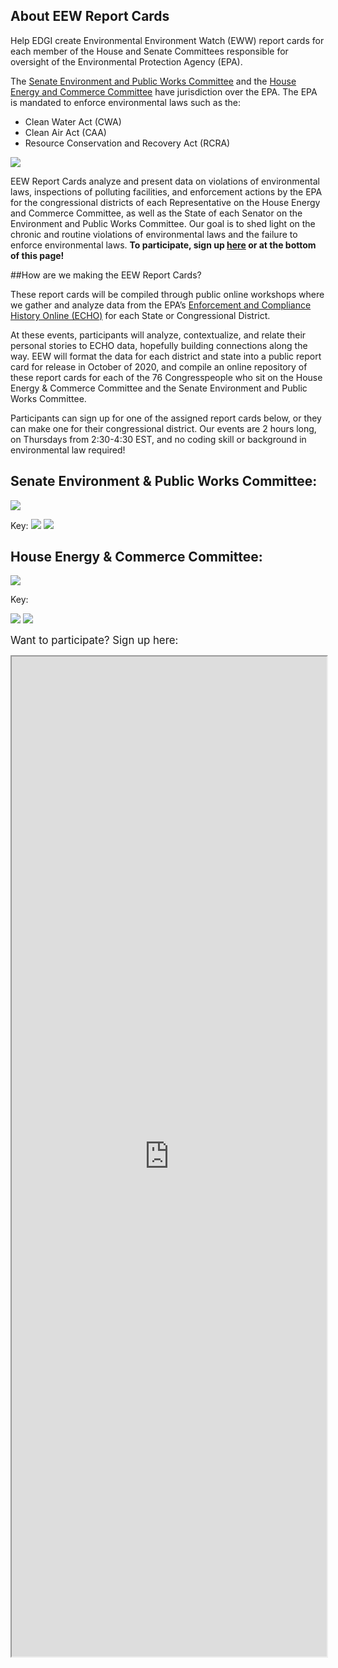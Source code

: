 <!--This is the main content file to edit for this page. It is embedded in src/pages/cd-reports.js-->

## About EEW Report Cards
Help EDGI create Environmental Environment Watch (EWW) report cards for each member of the House and Senate Committees responsible for oversight of the Environmental Protection Agency (EPA).

The [Senate Environment and Public Works Committee](https://www.epw.senate.gov/public/) and the [House Energy and Commerce Committee](https://energycommerce.house.gov/) have jurisdiction over the EPA. The EPA is mandated to enforce environmental laws such as the:

* Clean Water Act (CWA)
* Clean Air Act (CAA)
* Resource Conservation and Recovery Act (RCRA)

![](https://www.environmentalenforcementwatch.org/wp-content/uploads/2020/08/Congressional-Reportcard-Tracker-677x649.png)

EEW Report Cards analyze and present data on violations of environmental laws, inspections of polluting facilities, and enforcement actions by the EPA for the congressional districts of each Representative on the House Energy and Commerce Committee, as well as the State of each Senator on the Environment and Public Works Committee. Our goal is to shed light on the chronic and routine violations of environmental laws and the failure to enforce environmental laws. <b>To participate, sign up [here](https://docs.google.com/forms/d/e/1FAIpQLSecS_MMcDyMlF_BMECQeOvCGPBtAa5lGIM5chDL_7iXfPH-NA/viewform?usp=sf_link) or at the bottom of this page!</b>

##How are we making the EEW Report Cards?

These report cards will be compiled through public online workshops where we gather and analyze data from the EPA’s [Enforcement and Compliance History Online (ECHO)](https://echo.epa.gov/) for each State or Congressional District.

At these events, participants will analyze, contextualize, and relate their personal stories to ECHO data, hopefully building connections along the way. EEW will format the data for each district and state into a public report card for release in October of 2020, and compile an online repository of these report cards for each of the 76 Congresspeople who sit on the House Energy & Commerce Committee and the Senate Environment and Public Works Committee. 

Participants can sign up for one of the assigned report cards below, or they can make one for their congressional district. Our events are 2 hours long, on Thursdays from 2:30-4:30 EST, and no coding skill or background in environmental law required!

## Senate Environment & Public Works Committee:

![](https://www.environmentalenforcementwatch.org/wp-content/uploads/2020/08/Screen-Shot-2020-08-14-at-12.56.21-PM-768x542.png)

Key:
![](https://www.environmentalenforcementwatch.org/wp-content/uploads/2020/08/Screen-Shot-2020-08-13-at-4.40.37-PM.png)
![](https://www.environmentalenforcementwatch.org/wp-content/uploads/2020/08/Screen-Shot-2020-08-13-at-4.42.43-PM.png)


## House Energy & Commerce Committee:

![](https://www.environmentalenforcementwatch.org/wp-content/uploads/2020/08/Screen-Shot-2020-08-13-at-4.45.54-PM-768x797.png)

Key:

![](https://www.environmentalenforcementwatch.org/wp-content/uploads/2020/08/Screen-Shot-2020-08-13-at-4.40.37-PM.png)
![](https://www.environmentalenforcementwatch.org/wp-content/uploads/2020/08/Screen-Shot-2020-08-13-at-4.42.43-PM.png)

<big>Want to participate? Sign up here:</big>

<iframe src="https://docs.google.com/forms/d/e/1FAIpQLSecS_MMcDyMlF_BMECQeOvCGPBtAa5lGIM5chDL_7iXfPH-NA/viewform" width = 100% height=1600px/>
